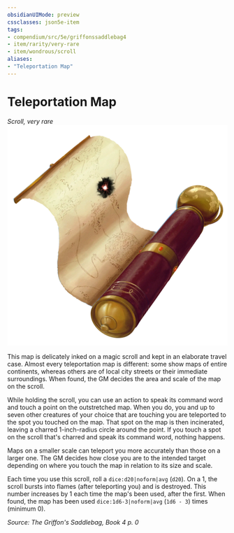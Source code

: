 ```yaml
---
obsidianUIMode: preview
cssclasses: json5e-item
tags:
- compendium/src/5e/griffonssaddlebag4
- item/rarity/very-rare
- item/wondrous/scroll
aliases: 
- "Teleportation Map"
---
```

# Teleportation Map
*Scroll, very rare*  
![](https://raw.githubusercontent.com/TheGiddyLimit/homebrew-img/main/img/GriffonsSaddlebag4/Items/Teleportation-Map.webp#right)  


This map is delicately inked on a magic scroll and kept in an elaborate travel case. Almost every teleportation map is different: some show maps of entire continents, whereas others are of local city streets or their immediate surroundings. When found, the GM decides the area and scale of the map on the scroll.

While holding the scroll, you can use an action to speak its command word and touch a point on the outstretched map. When you do, you and up to seven other creatures of your choice that are touching you are teleported to the spot you touched on the map. That spot on the map is then incinerated, leaving a charred 1-inch-radius circle around the point. If you touch a spot on the scroll that's charred and speak its command word, nothing happens.

Maps on a smaller scale can teleport you more accurately than those on a larger one. The GM decides how close you are to the intended target depending on where you touch the map in relation to its size and scale.

Each time you use this scroll, roll a `dice:d20|noform|avg` (`d20`). On a 1, the scroll bursts into flames (after teleporting you) and is destroyed. This number increases by 1 each time the map's been used, after the first. When found, the map has been used `dice:1d6-3|noform|avg` (`1d6 - 3`) times (minimum 0).

*Source: The Griffon's Saddlebag, Book 4 p. 0*